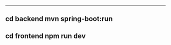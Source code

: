 ----------------------
cd backend
mvn spring-boot:run
----------------------
cd frontend
npm run dev
----------------------
